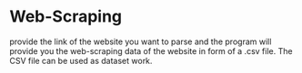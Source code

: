 # Web-Scraping
provide the link of the website you want to parse and the program will provide you the web-scraping data of the website in form of a .csv file. The CSV file can be used as dataset work.
